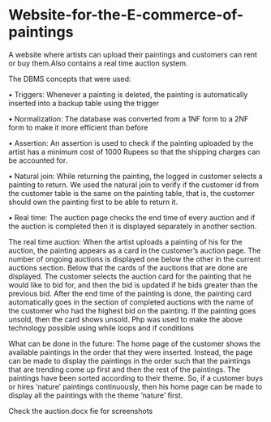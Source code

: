 # Website-for-the-E-commerce-of-paintings
A website where artists can upload their paintings and customers can rent or buy them.Also contains a real time auction system.

The DBMS concepts that were used:

•	Triggers: Whenever a painting is deleted, the painting is automatically inserted into a backup table using the trigger

•	Normalization: The database was converted from a 1NF form to a 2NF form to make it more efficient than before

•	Assertion: An assertion is used to check if the painting uploaded by the artist has a minimum cost of 1000 Rupees so that the shipping charges can be accounted for.

•	Natural join: While returning the painting, the logged in customer selects a painting to return. We used the natural join to verify if the customer id from the customer table is the same on the painting table, that is, the customer should own the painting first to be able to return it.  

•	Real time: The auction page checks the end time of every auction and if the auction is completed then it is displayed separately in another section.



The real time auction:
When the artist uploads a painting of his for the auction, the painting appears as a card in the customer’s auction page.
The number of ongoing auctions is displayed one below the other in the current auctions section. Below that the cards of the auctions that are done are displayed.
The customer selects the auction card for the painting that he would like to bid for, and then the bid is updated if he bids greater than the previous bid.
After the end time of the painting is done, the painting card automatically goes in the section of completed auctions with the name of the customer who had the highest bid on the painting. If the painting goes unsold, then the card shows unsold.
Php was used to make the above technology possible using while loops and if conditions

What can be done in the future:
The home page of the customer shows the available paintings in the order that they were inserted. Instead, the page can be made to display the paintings in the order such that the paintings that are trending come up first and then the rest of the paintings.
The paintings have been sorted according to their theme. So, if a customer buys or hires ‘nature’ paintings continuously, then his home page can be made to display all the paintings with the theme ‘nature’ first.

Check the auction.docx fie for screenshots

